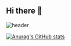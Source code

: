 ## Hi there 👋

<!--
**khmandarrin/khmandarrin** is a ✨ _special_ ✨ repository because its `README.md` (this file) appears on your GitHub profile.

Here are some ideas to get you started:

- 🔭 I’m currently working on ...
- 🌱 I’m currently learning ...
- 👯 I’m looking to collaborate on ...
- 🤔 I’m looking for help with ...
- 💬 Ask me about ...
- 📫 How to reach me: ...
- 😄 Pronouns: ...
- ⚡ Fun fact: ...
-->

![header](https://capsule-render.vercel.app/api?type=blur&color=auto&height=300&section=header&text=mandarin's+github&fontSize=50)

[![Anurag's GitHub stats](https://github-readme-stats.vercel.app/api?username=khmandarrin&theme=dracula&show_icons=true&hide=border)](https://github.com/anuraghazra/github-readme-stats)
